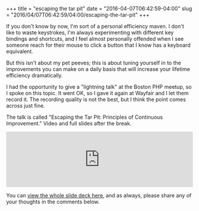 +++
title = "escaping the tar pit"
date = "2016-04-07T06:42:59-04:00"
slug = "2016/04/07T06:42:59/04:00/escaping-the-tar-pit"
+++

If you don't know by now, I'm sort of a personal efficiency maven. I don't like
to waste keystrokes, I'm always experimenting with different key bindings and
shortcuts, and I feel almost personally offended when I see someone reach for
their mouse to click a button that I know has a keyboard equivalent.

But this isn't about my pet peeves; this is about tuning yourself in to the
improvements you can make on a daily basis that will increase your lifetime
efficiency dramatically.

I had the opportunity to give a "lightning talk" at the Boston PHP meetup, so I
spoke on this topic. It went OK, so I gave it again at Wayfair and I let them
record it. The recording quality is not the best, but I think the point comes
across just fine.

The talk is called "Escaping the Tar Pit: Principles of Continuous Improvement."
Video and full slides after the break.<!--more-->

<iframe width="100%" src="https://www.youtube.com/embed/2kXF7e9mfqY" frameborder="0" allowfullscreen></iframe>

You can [view the whole slide deck here][deck], and as always, please share any
of your thoughts in the comments below.

[deck]: http://aaronbieber.com/www/escaping-the-tar-pit/#/

